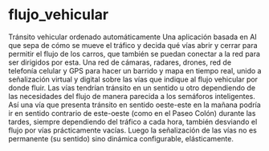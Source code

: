 # flujo_vehicular
Tránsito vehicular ordenado automáticamente Una aplicación basada en AI que sepa de cómo se mueve el tráfico y decida qué vías abrir y cerrar para permitir el flujo de los carros, que también se puedan conectar a la red para ser dirigidos por esta. Una red de cámaras, radares, drones, red de telefonía celular y GPS para hacer un barrido y mapa en tiempo real, unido a señalización virtual y digital sobre las vías que indique al flujo vehicular por donde fluir. Las vías tendrían tránsito en un sentido u otro dependiendo de las necesidades del flujo de manera parecida a los semáforos inteligentes. Así una vía que presenta tránsito en sentido oeste-este en la mañana podría ir en sentido contrario de este-oeste (como en el Paseo Colón) durante las tardes, siempre dependiendo del tráfico a cada hora, también desviando el flujo por vías prácticamente vacías.  Luego la señalización de las vías no es permanente (su sentido) sino dinámica configurable, elásticamente.
